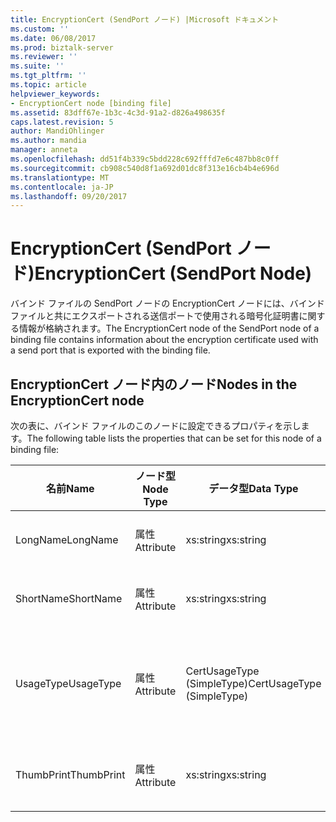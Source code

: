 ```yaml
---
title: EncryptionCert (SendPort ノード) |Microsoft ドキュメント
ms.custom: ''
ms.date: 06/08/2017
ms.prod: biztalk-server
ms.reviewer: ''
ms.suite: ''
ms.tgt_pltfrm: ''
ms.topic: article
helpviewer_keywords:
- EncryptionCert node [binding file]
ms.assetid: 83dff67e-1b3c-4c3d-91a2-d826a498635f
caps.latest.revision: 5
author: MandiOhlinger
ms.author: mandia
manager: anneta
ms.openlocfilehash: dd51f4b339c5bdd228c692fffd7e6c487bb8c0ff
ms.sourcegitcommit: cb908c540d8f1a692d01dc8f313e16cb4b4e696d
ms.translationtype: MT
ms.contentlocale: ja-JP
ms.lasthandoff: 09/20/2017
---
```

# <a name="encryptioncert-sendport-node"></a><span data-ttu-id="9b97f-102">EncryptionCert (SendPort ノード)</span><span class="sxs-lookup"><span data-stu-id="9b97f-102">EncryptionCert (SendPort Node)</span></span>
<span data-ttu-id="9b97f-103">バインド ファイルの SendPort ノードの EncryptionCert ノードには、バインド ファイルと共にエクスポートされる送信ポートで使用される暗号化証明書に関する情報が格納されます。</span><span class="sxs-lookup"><span data-stu-id="9b97f-103">The EncryptionCert node of the SendPort node of a binding file contains information about the encryption certificate used with a send port that is exported with the binding file.</span></span>  
  
## <a name="nodes-in-the-encryptioncert-node"></a><span data-ttu-id="9b97f-104">EncryptionCert ノード内のノード</span><span class="sxs-lookup"><span data-stu-id="9b97f-104">Nodes in the EncryptionCert node</span></span>  
 <span data-ttu-id="9b97f-105">次の表に、バインド ファイルのこのノードに設定できるプロパティを示します。</span><span class="sxs-lookup"><span data-stu-id="9b97f-105">The following table lists the properties that can be set for this node of a binding file:</span></span>  
  
|<span data-ttu-id="9b97f-106">**名前**</span><span class="sxs-lookup"><span data-stu-id="9b97f-106">**Name**</span></span>|<span data-ttu-id="9b97f-107">**ノード型**</span><span class="sxs-lookup"><span data-stu-id="9b97f-107">**Node Type**</span></span>|<span data-ttu-id="9b97f-108">**データ型**</span><span class="sxs-lookup"><span data-stu-id="9b97f-108">**Data Type**</span></span>|<span data-ttu-id="9b97f-109">**Description**</span><span class="sxs-lookup"><span data-stu-id="9b97f-109">**Description**</span></span>|<span data-ttu-id="9b97f-110">**制限**</span><span class="sxs-lookup"><span data-stu-id="9b97f-110">**Restrictions**</span></span>|<span data-ttu-id="9b97f-111">**コメント**</span><span class="sxs-lookup"><span data-stu-id="9b97f-111">**Comments**</span></span>|  
|--------------|-------------------|-------------------|---------------------|----------------------|------------------|  
|<span data-ttu-id="9b97f-112">LongName</span><span class="sxs-lookup"><span data-stu-id="9b97f-112">LongName</span></span>|<span data-ttu-id="9b97f-113">属性</span><span class="sxs-lookup"><span data-stu-id="9b97f-113">Attribute</span></span>|<span data-ttu-id="9b97f-114">xs:string</span><span class="sxs-lookup"><span data-stu-id="9b97f-114">xs:string</span></span>|<span data-ttu-id="9b97f-115">証明書の長い名前を指定します。</span><span class="sxs-lookup"><span data-stu-id="9b97f-115">Specifies the long name of the certificate.</span></span>|<span data-ttu-id="9b97f-116">任意</span><span class="sxs-lookup"><span data-stu-id="9b97f-116">Not required</span></span>|<span data-ttu-id="9b97f-117">既定値: 空</span><span class="sxs-lookup"><span data-stu-id="9b97f-117">Default value: empty</span></span>|  
|<span data-ttu-id="9b97f-118">ShortName</span><span class="sxs-lookup"><span data-stu-id="9b97f-118">ShortName</span></span>|<span data-ttu-id="9b97f-119">属性</span><span class="sxs-lookup"><span data-stu-id="9b97f-119">Attribute</span></span>|<span data-ttu-id="9b97f-120">xs:string</span><span class="sxs-lookup"><span data-stu-id="9b97f-120">xs:string</span></span>|<span data-ttu-id="9b97f-121">証明書の短い名前を指定します。</span><span class="sxs-lookup"><span data-stu-id="9b97f-121">Specifies the short name of the certificate.</span></span>|<span data-ttu-id="9b97f-122">任意</span><span class="sxs-lookup"><span data-stu-id="9b97f-122">Not required</span></span>|<span data-ttu-id="9b97f-123">既定値: 空</span><span class="sxs-lookup"><span data-stu-id="9b97f-123">Default value: empty</span></span>|  
|<span data-ttu-id="9b97f-124">UsageType</span><span class="sxs-lookup"><span data-stu-id="9b97f-124">UsageType</span></span>|<span data-ttu-id="9b97f-125">属性</span><span class="sxs-lookup"><span data-stu-id="9b97f-125">Attribute</span></span>|<span data-ttu-id="9b97f-126">CertUsageType (SimpleType)</span><span class="sxs-lookup"><span data-stu-id="9b97f-126">CertUsageType (SimpleType)</span></span>|<span data-ttu-id="9b97f-127">この証明書の用途を指定します。</span><span class="sxs-lookup"><span data-stu-id="9b97f-127">Specifies the intended usage of this certificate</span></span>|<span data-ttu-id="9b97f-128">必須</span><span class="sxs-lookup"><span data-stu-id="9b97f-128">Required</span></span>|<span data-ttu-id="9b97f-129">既定値: なし</span><span class="sxs-lookup"><span data-stu-id="9b97f-129">Default value: none</span></span><br /><br /> <span data-ttu-id="9b97f-130">使用可能な値で使用できる、 [Microsoft.BizTalk.ExplorerOM.CertUsageType](http://msdn.microsoft.com/library/microsoft.biztalk.explorerom.certusagetype.aspx)列挙します。</span><span class="sxs-lookup"><span data-stu-id="9b97f-130">Possible values include those available in the [Microsoft.BizTalk.ExplorerOM.CertUsageType](http://msdn.microsoft.com/library/microsoft.biztalk.explorerom.certusagetype.aspx) enumeration.</span></span>|  
|<span data-ttu-id="9b97f-131">ThumbPrint</span><span class="sxs-lookup"><span data-stu-id="9b97f-131">ThumbPrint</span></span>|<span data-ttu-id="9b97f-132">属性</span><span class="sxs-lookup"><span data-stu-id="9b97f-132">Attribute</span></span>|<span data-ttu-id="9b97f-133">xs:string</span><span class="sxs-lookup"><span data-stu-id="9b97f-133">xs:string</span></span>|<span data-ttu-id="9b97f-134">証明書の拇印または一意の ID を指定します。</span><span class="sxs-lookup"><span data-stu-id="9b97f-134">Specifies the thumbprint, or unique ID, of the certificate.</span></span>|<span data-ttu-id="9b97f-135">任意</span><span class="sxs-lookup"><span data-stu-id="9b97f-135">Not required</span></span>|<span data-ttu-id="9b97f-136">既定値: 空</span><span class="sxs-lookup"><span data-stu-id="9b97f-136">Default value: empty</span></span>|